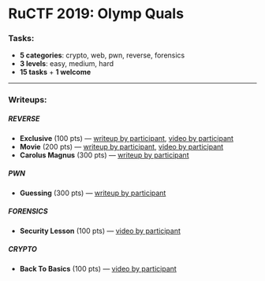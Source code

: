# RuCTF 2019: Olymp Quals

### Tasks:

- **5 categories**: crypto, web, pwn, reverse, forensics
- **3 levels**: easy, medium, hard
- **15 tasks** + **1 welcome**

***

### Writeups:

##### REVERSE

- **Exclusive** (100 pts) — [writeup by participant](https://github.com/rakovskij-stanislav/RuCTF_Olymp_2019_Writeups/blob/master/Exclusive/Exclusive.ipynb), [video by participant](https://youtu.be/wrL7x9tgHi0)
- **Movie** (200 pts) — [writeup by participant](https://github.com/rakovskij-stanislav/RuCTF_Olymp_2019_Writeups/blob/master/movie/movie.ipynb), [video by participant](https://youtu.be/_Ty2iGM0irQ)
- **Carolus Magnus** (300 pts) — [writeup by participant](https://github.com/sibears/writeups/tree/master/RuctfOlymp2019/rev300)

##### PWN

- **Guessing** (300 pts) — [writeup by participant](https://github.com/sibears/writeups/tree/master/RuctfOlymp2019/pwn300)

##### FORENSICS

- **Security Lesson** (100 pts) — [video by participant](https://youtu.be/6gYicujgUyA)

##### CRYPTO
- **Back To Basics** (100 pts) — [video by participant](https://youtu.be/pxPIPI-VSqY)
